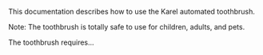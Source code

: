 This documentation describes how to use the Karel automated
toothbrush.

Note: The toothbrush is totally safe to
use for children, adults, and pets.

The toothbrush requires...
